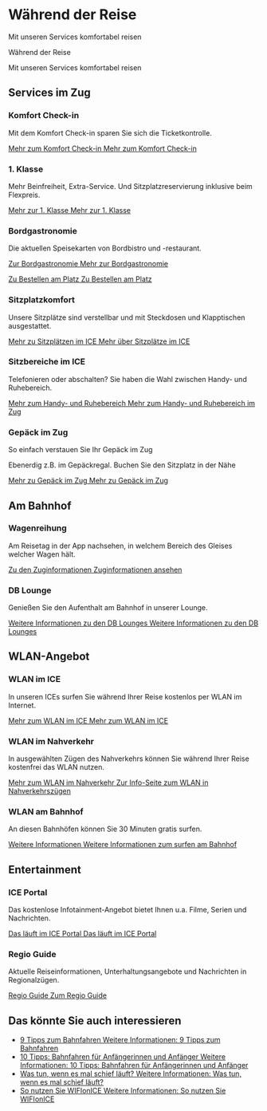 Während der Reise
==========

Mit unseren Services komfortabel reisen

Während der Reise

Mit unseren Services komfortabel reisen

Services im Zug
----------

### Komfort Check-in ###

Mit dem Komfort Check-in sparen Sie sich die Ticketkontrolle.

[Mehr zum Komfort Check-in Mehr zum Komfort Check-in](https://www.bahn.de/service/zug/komfort-check-in)

### 1. Klasse ###

Mehr Beinfreiheit, Extra-Service. Und Sitzplatzreservierung inklusive beim Flexpreis.

[Mehr zur 1. Klasse Mehr zur 1. Klasse](https://www.bahn.de/service/zug/erste-klasse)

### Bordgastronomie ###

Die aktuellen Speisekarten von Bordbistro und -restaurant.

[Zur Bordgastronomie Mehr zur Bordgastronomie](https://www.bahn.de/service/zug/bordgastronomie)

[Zu Bestellen am Platz Zu Bestellen am Platz](https://www.bahn.de/service/zug/bordgastronomie/digitale-bordgastronomie)

### Sitzplatzkomfort ###

Unsere Sitzplätze sind verstellbar und mit Steckdosen und Klapptischen ausgestattet.

[Mehr zu Sitzplätzen im ICE Mehr über Sitzplätze im ICE](https://www.bahn.de/service/zug/ice-sitzplaetze)

### Sitzbereiche im ICE ###

Telefonieren oder abschalten? Sie haben die Wahl zwischen Handy- und Ruhebereich.

[Mehr zum Handy- und Ruhebereich Mehr zum Handy- und Ruhebereich im Zug](https://www.bahn.de/service/zug/ruhebereich)

### Gepäck im Zug ###

So einfach verstauen Sie Ihr Gepäck im Zug

Ebenerdig z.B. im Gepäckregal. Buchen Sie den Sitzplatz in der Nähe

[Mehr zu Gepäck im Zug Mehr zu Gepäck im Zug](https://www.bahn.de/service/zug/gepaeck)

Am Bahnhof
----------

### Wagenreihung ###

Am Reisetag in der App nachsehen, in welchem Bereich des Gleises welcher Wagen hält.

[Zu den Zuginformationen Zuginformationen ansehen](https://www.bahn.de/service/zug/zuginformationen)

### DB Lounge ###

Genießen Sie den Aufenthalt am Bahnhof in unserer Lounge.

[Weitere Informationen zu den DB Lounges Weitere Informationen zu den DB Lounges](https://www.bahn.de/service/zug/db-lounge)

WLAN-Angebot
----------

### WLAN im ICE ###

In unseren ICEs surfen Sie während Ihrer Reise kostenlos per WLAN im Internet.

[Mehr zum WLAN im ICE Mehr zum WLAN im ICE](https://www.bahn.de/service/zug/wlan-im-ice)

### WLAN im Nahverkehr ###

In ausgewählten Zügen des Nahverkehrs können Sie während Ihrer Reise kostenfrei das WLAN nutzen.

[Mehr zum WLAN im Nahverkehr Zur Info-Seite zum WLAN in Nahverkehrszügen](https://www.bahn.de/service/zug/wlan-nahverkehr)

### WLAN am Bahnhof ###

An diesen Bahnhöfen können Sie 30 Minuten gratis surfen.

[Weitere Informationen Weitere Informationen zum surfen am Bahnhof](https://www.bahn.de/service/zug/wlan-bahnhof)

Entertainment
----------

### ICE Portal ###

Das kostenlose Infotainment-Angebot bietet Ihnen u.a. Filme, Serien und Nachrichten.

[Das läuft im ICE Portal Das läuft im ICE Portal](https://www.bahn.de/service/zug/ice-portal)

### Regio Guide ###

Aktuelle Reiseinformationen, Unterhaltungsangebote und Nachrichten in Regionalzügen.

[Regio Guide Zum Regio Guide](https://www.bahn.de/service/zug/regio-guide)

Das könnte Sie auch interessieren
----------

* [9 Tipps zum Bahnfahren Weitere Informationen: 9 Tipps zum Bahnfahren](https://www.bahn.de/service/zug/9-tipps-zum-bahnfahren)
* [10 Tipps: Bahnfahren für Anfängerinnen und Anfänger Weitere Informationen: 10 Tipps: Bahnfahren für Anfängerinnen und Anfänger](https://www.bahn.de/service/zug/10-tipps-bahnfahren-anfaenger)
* [Was tun, wenn es mal schief läuft? Weitere Informationen: Was tun, wenn es mal schief läuft?](https://www.bahn.de/service/zug/was-tun-wenn-es-mal-schief-laeuft)
* [So nutzen Sie WIFIonICE Weitere Informationen: So nutzen Sie WIFIonICE](https://www.bahn.de/service/zug/wifionice-wlan-ice-login)

